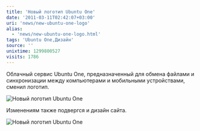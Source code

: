 ```yaml
---
title: 'Новый логотип Ubuntu One'
date: '2011-03-11T02:42:07+03:00'
uri: 'news/new-ubuntu-one-logo'
alias: 
  - 'news/new-ubuntu-one-logo.html'
tags: 'Ubuntu One,Дизайн'
source: ''
unixtime: 1299800527
visits: 1786
---
```

Облачный сервис Ubuntu One, предназначенный для обмена файлами и синхронизации между компьютерами и мобильными устройствами, сменил логотип.

![Новый логотип Ubuntu One](img/2011/03/11/02-00/u1-logo.jpg)

Изменениям также подвергся и дизайн сайта.

![Новый логотип Ubuntu One](img/2011/03/11/02-00/new-u1-site-preview.jpg)
